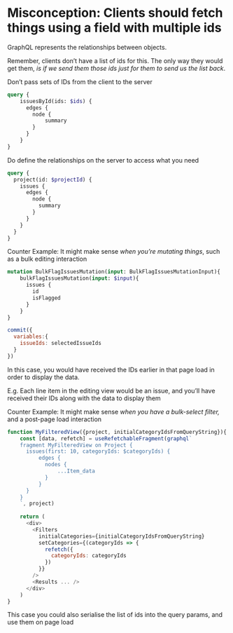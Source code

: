 # Misconception: Clients should fetch things using a field with multiple ids
GraphQL represents the relationships between objects.

Remember, clients don’t have a list of ids for this. The only way they would get them, _is if we send them those ids just for them to send us the list back_.

Don’t pass sets of IDs from the client to the server

```graphql
query {
    issuesById(ids: $ids) {
      edges {
        node {
            summary
        }
      }
    }
}
```

Do define the relationships on the server to access what you need

```graphql
query {
  project(id: $projectId) {
    issues {
      edges {
        node {
          summary
        }
      }
    }
  }
}
```

Counter Example: It might make sense _when you’re mutating things_, such as a bulk editing interaction

```graphql
mutation BulkFlagIssuesMutation(input: BulkFlagIssuesMutationInput){
    bulkFlagIssuesMutation(input: $input){
      issues {
        id
        isFlagged
      }
    }
}
```

```js
commit({
  variables:{
    issueIds: selectedIssueIds
  }
})
```

In this case, you would have received the IDs earlier in that page load in order to display the data.

E.g. Each line item in the editing view would be an issue, and you’ll have received their IDs along with the data to display them

Counter Example: It might make sense _when you have a bulk-select filter,_ and a post-page load interaction

```js
function MyFilteredView({project, initialCategoryIdsFromQueryString}){
    const [data, refetch] = useRefetchableFragment(graphql`
    fragment MyFilteredView on Project {
      issues(first: 10, categoryIds: $categoryIds) {
          edges {
            nodes {
                ...Item_data
            }
          }
      }
    }
    `, project)
    
    return (
      <div>
        <Filters
          initialCategories={initialCategoryIdsFromQueryString}
          setCategories={(categoryIds => {
            refetch({
              categoryIds: categoryIds
            })
          }}
        />
        <Results ... />
      </div>
    )
}
```

This case you could also serialise the list of ids into the query params, and use them on page load